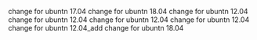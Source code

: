 change for ubuntn 17.04
change for ubuntn 18.04
change for ubuntn 12.04
change for ubuntn 12.04
change for ubuntn 12.04
change for ubuntn 12.04
change for ubuntn 12.04_add
change for ubuntn 18.04

